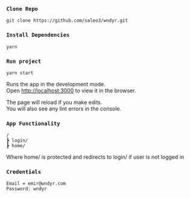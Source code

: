### `Clone Repo`

```
git clone https://github.com/saleo3/wndyr.git
```

### `Install Dependencies`

```
yarn
```

### `Run project`

```
yarn start
```

Runs the app in the development mode.\
Open [http://localhost:3000](http://localhost:3000) to view it in the browser.

The page will reload if you make edits.\
You will also see any lint errors in the console.

### `App Functionality`

```
/
┣ login/
┣ home/
```

Where home/ is protected and redirects to login/ if user is not logged in

### `Credentials`

```
Email = emir@wndyr.com
Password: wndyr
```
